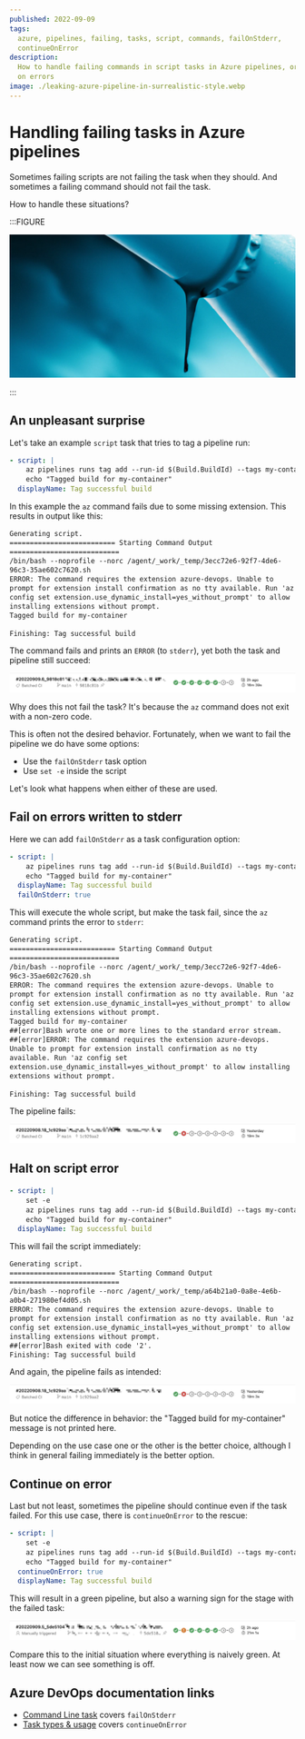 ```yaml
---
published: 2022-09-09
tags:
  azure, pipelines, failing, tasks, script, commands, failOnStderr,
  continueOnError
description:
  How to handle failing commands in script tasks in Azure pipelines, or continue
  on errors
image: ./leaking-azure-pipeline-in-surrealistic-style.webp
---
```


# Handling failing tasks in Azure pipelines

Sometimes failing scripts are not failing the task when they should. And
sometimes a failing command should not fail the task.

How to handle these situations?

:::FIGURE

[![Leaking azure pipeline in surrealistic style (AI-generated by OpenAI)][2]][1]

:::

## An unpleasant surprise

Let's take an example `script` task that tries to tag a pipeline run:

```yaml
- script: |
    az pipelines runs tag add --run-id $(Build.BuildId) --tags my-container
    echo "Tagged build for my-container"
  displayName: Tag successful build
```

In this example the `az` command fails due to some missing extension. This
results in output like this:

    Generating script.
    ========================== Starting Command Output ===========================
    /bin/bash --noprofile --norc /agent/_work/_temp/3ecc72e6-92f7-4de6-96c3-35ae602c7620.sh
    ERROR: The command requires the extension azure-devops. Unable to prompt for extension install confirmation as no tty available. Run 'az config set extension.use_dynamic_install=yes_without_prompt' to allow installing extensions without prompt.
    Tagged build for my-container

    Finishing: Tag successful build

The command fails and prints an `ERROR` (to `stderr`), yet both the task and
pipeline still succeed:

![pipeline success][3]

Why does this not fail the task? It's because the `az` command does not exit
with a non-zero code.

This is often not the desired behavior. Fortunately, when we want to fail the
pipeline we do have some options:

- Use the `failOnStderr` task option
- Use `set -e` inside the script

Let's look what happens when either of these are used.

## Fail on errors written to stderr

Here we can add `failOnStderr` as a task configuration option:

```yaml
- script: |
    az pipelines runs tag add --run-id $(Build.BuildId) --tags my-container
    echo "Tagged build for my-container"
  displayName: Tag successful build
  failOnStderr: true
```

This will execute the whole script, but make the task fail, since the `az`
command prints the error to `stderr`:

    Generating script.
    ========================== Starting Command Output ===========================
    /bin/bash --noprofile --norc /agent/_work/_temp/3ecc72e6-92f7-4de6-96c3-35ae602c7620.sh
    ERROR: The command requires the extension azure-devops. Unable to prompt for extension install confirmation as no tty available. Run 'az config set extension.use_dynamic_install=yes_without_prompt' to allow installing extensions without prompt.
    Tagged build for my-container
    ##[error]Bash wrote one or more lines to the standard error stream.
    ##[error]ERROR: The command requires the extension azure-devops. Unable to prompt for extension install confirmation as no tty available. Run 'az config set extension.use_dynamic_install=yes_without_prompt' to allow installing extensions without prompt.

    Finishing: Tag successful build

The pipeline fails:

![pipeline failed][4]

## Halt on script error

```yaml
- script: |
    set -e
    az pipelines runs tag add --run-id $(Build.BuildId) --tags my-container
    echo "Tagged build for my-container"
  displayName: Tag successful build
```

This will fail the script immediately:

    Generating script.
    ========================== Starting Command Output ===========================
    /bin/bash --noprofile --norc /agent/_work/_temp/a64b21a0-0a8e-4e6b-a0b4-271980ef4d05.sh
    ERROR: The command requires the extension azure-devops. Unable to prompt for extension install confirmation as no tty available. Run 'az config set extension.use_dynamic_install=yes_without_prompt' to allow installing extensions without prompt.
    ##[error]Bash exited with code '2'.
    Finishing: Tag successful build

And again, the pipeline fails as intended:

![pipeline failed][4]

But notice the difference in behavior: the "Tagged build for my-container"
message is not printed here.

Depending on the use case one or the other is the better choice, although I
think in general failing immediately is the better option.

## Continue on error

Last but not least, sometimes the pipeline should continue even if the task
failed. For this use case, there is `continueOnError` to the rescue:

```yaml
- script: |
    set -e
    az pipelines runs tag add --run-id $(Build.BuildId) --tags my-container
    echo "Tagged build for my-container"
  continueOnError: true
  displayName: Tag successful build
```

This will result in a green pipeline, but also a warning sign for the stage with
the failed task:

![pipeline warning][5]

Compare this to the initial situation where everything is naively green. At
least now we can see something is off.

## Azure DevOps documentation links

- [Command Line task][6] covers `failOnStderr`
- [Task types & usage][7] covers `continueOnError`

[1]: https://labs.openai.com/s/f0uRCdh8wVAg5uUpxp8d9VGc
[2]: ./leaking-azure-pipeline-in-surrealistic-style.webp
[3]: ./pipeline-success.webp
[4]: ./pipeline-failed.webp
[5]: ./pipeline-warning.webp
[6]:
  https://docs.microsoft.com/en-us/azure/devops/pipelines/tasks/utility/command-line
[7]: https://docs.microsoft.com/en-us/azure/devops/pipelines/process/tasks
